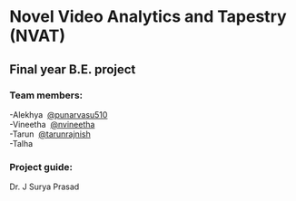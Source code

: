 # Novel Video Analytics and Tapestry (NVAT)

## Final year B.E. project

### Team members:

-Alekhya	&nbsp;[@punarvasu510](https://github.com/punarvasu510) <br />
-Vineetha	&nbsp;[@nvineetha](https://github.com/nvineetha) <br />
-Tarun		&nbsp;[@tarunrajnish](https://github.com/tarunrajnish) <br />
-Talha

### Project guide:

Dr. J Surya Prasad	
